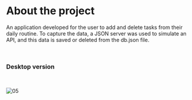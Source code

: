 # About the project

An application developed for the user to add and delete tasks from their daily routine. To capture the data, a JSON server was used to simulate an API, and this data is saved or deleted from the db.json file.

<br>
<h3> Desktop version </h3>
<br>

![05](https://user-images.githubusercontent.com/111023661/234408784-bd337d21-c590-40e4-8497-c7b0fd79c3fd.JPG)
